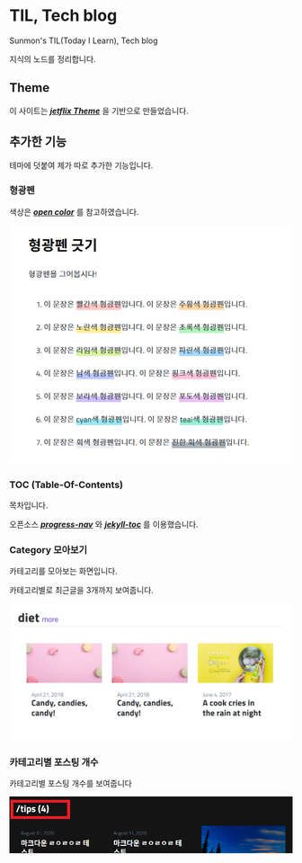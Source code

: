 # TIL, Tech blog

Sunmon's TIL(Today I Learn), Tech blog

지식의 노드를 정리합니다.


## Theme

이 사이트는 ***[jetflix Theme](https://github.com/thiagorossener/jekflix-template)*** 을 기반으로 만들었습니다.
   
  
## 추가한 기능

테마에 덧붙여 제가 따로 추가한 기능입니다.



### 형광펜

색상은 ***[open color](https://yeun.github.io/open-color/)*** 를 참고하였습니다.


![underlines](assets/img/uploads/readme/underlines.png)  
  
  
  
### TOC (Table-Of-Contents)

목차입니다. 

오픈소스 ***[progress-nav](https://github.com/hakimel/css/tree/master/progress-nav)*** 와 ***[jekyll-toc](https://github.com/allejo/jekyll-toc)*** 를 이용했습니다.
  

### Category 모아보기

카테고리를 모아보는 화면입니다.

카테고리별로 최근글을 3개까지 보여줍니다.

![categories](assets/img/uploads/readme/categories.png)


### 카테고리별 포스팅 개수 

카테고리별 포스팅 개수를 보여줍니다

![category-postings](assets/img/uploads/readme/category-counter.png)  

